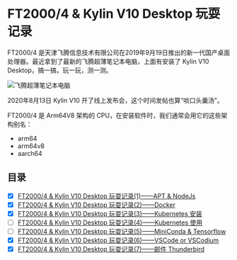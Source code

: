# FT2000/4 & Kylin V10 Desktop 玩耍记录

FT2000/4 是天津飞腾信息技术有限公司在2019年9月19日推出的新一代国产桌面处理器。最近拿到了最新的飞腾超薄笔记本电脑，上面有安装了 Kylin V10 Desktop，搞一搞，玩一玩，测一测。

![飞腾超薄笔记本电脑](images/phytium_labtop.jpg)

2020年8月13日 Kylin V10 开了线上发布会，这个时间发帖也算“啖口头羹汤”。

FT2000/4 是 Arm64V8 架构的 CPU，在安装软件时，我们通常会用它的这些架构别名：

* arm64
* arm64v8
* aarch64

## 目录

- [x] [FT2000/4 & Kylin V10 Desktop 玩耍记录(1)——APT & NodeJs](FT2000PlayBook_1.md)
- [x] [FT2000/4 & Kylin V10 Desktop 玩耍记录(2)——Docker](FT2000PlayBook_2.md)
- [x] [FT2000/4 & Kylin V10 Desktop 玩耍记录(3)——Kubernetes 安装](FT2000PlayBook_3.md)
- [ ] [FT2000/4 & Kylin V10 Desktop 玩耍记录(4)——Kubernetes 使用 ](FT2000PlayBook_4.md)
- [ ] [FT2000/4 & Kylin V10 Desktop 玩耍记录(5)——MiniConda & Tensorflow](FT2000PlayBook_5.md)
- [x] [FT2000/4 & Kylin V10 Desktop 玩耍记录(6)——VSCode or VSCodium](FT2000PlayBook_6.md)
- [x] [FT2000/4 & Kylin V10 Desktop 玩耍记录(7)——邮件 Thunderbird](FT2000PlayBook_7.md)
